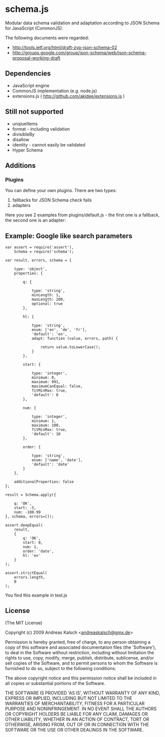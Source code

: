 # schema.js

Modular data schema validation and adaptation according to JSON Schema for JavaScript (CommonJS).

The following documents were regarded:
* http://tools.ietf.org/html/draft-zyp-json-schema-02
* http://groups.google.com/group/json-schema/web/json-schema-proposal-working-draft

## Dependencies

* JavaScript engine
* CommonJS implementation (e.g. node.js)
* extensions.js ( http://github.com/akidee/extensions.js )

## Still not supported

* unqiueItems
* format - including validation
* divisibleBy
* disallow
* identity - cannot easily be validated
* Hyper Schema
	
## Additions

### Plugins

You can define your own plugins. There are two types:

1) fallbacks for JSON Schema check fails
2) adapters

Here you see 2 examples from plugins/default.js - the first one is a fallback, the second one is an adapter:




## Example: Google like search parameters

	var assert = require('assert'),
		Schema = require('schema');
	
	var result, errors, schema = {
	
		type: 'object',
		properties: {
		
			q: {
			
				type: 'string',
				minLength: 1,
				maxLength: 200,
				optional: true
			},
			
			hl: {
			
				type: 'string',
				enum: ['en', 'de', 'fr'],
				'default': 'en',
				adapt: function (value, errors, path) {
				
					return value.toLowerCase();
				}
			},
			
			start: {
			
				type: 'integer',
				minimum: 0,
				maximum: 991,
				maximumCanEqual: false,
				fitMinMax: true,
				'default': 0
			},
			
			num: {
			
				type: 'integer',
				minimum: 1,
				maximum: 100,
				fitMinMax: true,
				'default': 10
			},
			
			order: {
			
				type: 'string',
				enum: ['name', 'date'],
				'default': 'date'
			}
		},
		
		additionalProperties: false
	};
	
	result = Schema.apply({
	
		q: 'OK',
		start: -5,
		num: -100.99
	}, schema, errors=[]);
	
	assert.deepEqual(
		result,
		{
			q: 'OK',
			start: 0,
			num: 1,
			order: 'date',
			hl: 'en'
		}
	);
	
	assert.strictEqual(
		errors.length,
		0
	);

You find this example in test.js


## License

(The MIT License)

Copyright (c) 2009 Andreas Kalsch &lt;andreaskalsch@gmx.de&gt;

Permission is hereby granted, free of charge, to any person obtaining
a copy of this software and associated documentation files (the
'Software'), to deal in the Software without restriction, including
without limitation the rights to use, copy, modify, merge, publish,
distribute, sublicense, and/or sell copies of the Software, and to
permit persons to whom the Software is furnished to do so, subject to
the following conditions:

The above copyright notice and this permission notice shall be
included in all copies or substantial portions of the Software.

THE SOFTWARE IS PROVIDED 'AS IS', WITHOUT WARRANTY OF ANY KIND,
EXPRESS OR IMPLIED, INCLUDING BUT NOT LIMITED TO THE WARRANTIES OF
MERCHANTABILITY, FITNESS FOR A PARTICULAR PURPOSE AND NONINFRINGEMENT.
IN NO EVENT SHALL THE AUTHORS OR COPYRIGHT HOLDERS BE LIABLE FOR ANY
CLAIM, DAMAGES OR OTHER LIABILITY, WHETHER IN AN ACTION OF CONTRACT,
TORT OR OTHERWISE, ARISING FROM, OUT OF OR IN CONNECTION WITH THE
SOFTWARE OR THE USE OR OTHER DEALINGS IN THE SOFTWARE.